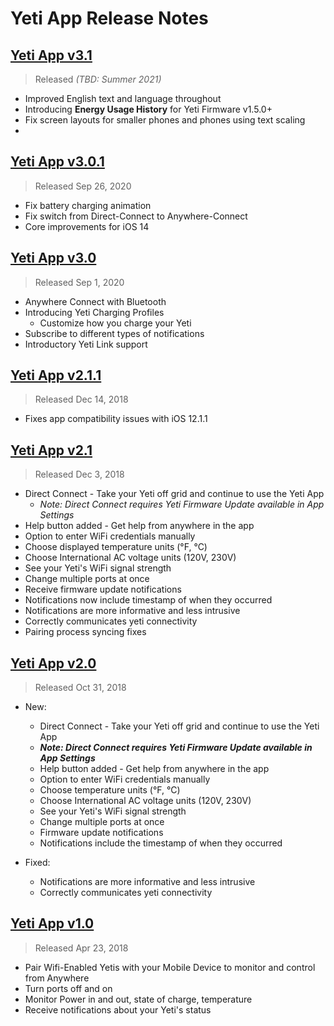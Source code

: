 # Yeti App Release Notes

## [Yeti App v3.1](#yeti-app-v31)
> Released _(TBD: Summer 2021)_

- Improved English text and language throughout
- Introducing **Energy Usage History** for Yeti Firmware v1.5.0+
- Fix screen layouts for smaller phones and phones using text scaling
- 

## [Yeti App v3.0.1](#yeti-app-v301)
> Released Sep 26, 2020

- Fix battery charging animation
- Fix switch from Direct-Connect to Anywhere-Connect
- Core improvements for iOS 14

## [Yeti App v3.0](#yeti-app-v300)
> Released Sep 1, 2020

- Anywhere Connect with Bluetooth
- Introducing Yeti Charging Profiles
  - Customize how you charge your Yeti
- Subscribe to different types of notifications
- Introductory Yeti Link support


## [Yeti App v2.1.1](#yeti-app-v211)
> Released Dec 14, 2018

* Fixes app compatibility issues with iOS 12.1.1

## [Yeti App v2.1](#yeti-app-v21)
> Released Dec 3, 2018

* Direct Connect - Take your Yeti off grid and continue to use the Yeti App
  * *Note: Direct Connect requires Yeti Firmware Update available in App Settings*
* Help button added - Get help from anywhere in the app
* Option to enter WiFi credentials manually
* Choose displayed temperature units (°F, °C)
* Choose International AC voltage units (120V, 230V)
* See your Yeti's WiFi signal strength
* Change multiple ports at once
* Receive firmware update notifications
* Notifications now include timestamp of when they occurred
* Notifications are more informative and less intrusive
* Correctly communicates yeti connectivity
* Pairing process syncing fixes

## [Yeti App v2.0](#yeti-app-v20)
> Released Oct 31, 2018

* New:
  * Direct Connect - Take your Yeti off grid and continue to use the Yeti App
  * ***Note: Direct Connect requires Yeti Firmware Update available in App Settings***
  * Help button added - Get help from anywhere in the app
  * Option to enter WiFi credentials manually
  * Choose temperature units (°F, °C)
  * Choose International AC voltage units (120V, 230V)
  * See your Yeti's WiFi signal strength
  * Change multiple ports at once
  * Firmware update notifications
  * Notifications include the ​timestamp of when they occurred

* Fixed:
  * Notifications are more informative and less intrusive
  * Correctly communicates yeti connectivity
  
## [Yeti App v1.0](#yeti-app-v10)
> Released Apr 23, 2018

* Pair Wifi-Enabled Yetis with your Mobile Device to monitor and control from Anywhere
* Turn ports off and on
* Monitor Power in and out, state of charge, temperature
* Receive notifications about your Yeti's status